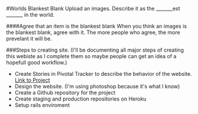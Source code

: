 #Worlds Blankest Blank
Upload an images. Describe it as the _______est _______ in the world.

####Agree that an item is the blankest blank
When you think an images is the blankest blank, agree with it. The more people who agree, the more prevelant it will be.


###Steps to creating site.
(I'll be documenting all major steps of creating this webiste as I complete them so maybe people can get an idea of a hopefull good workflow.)

- Create Stories in Pivotal Tracker to describe the behavior of the website. [Link to Project](https://www.pivotaltracker.com/projects/406361/stories)
- Design the website. (I'm using photoshop because it's what I know)
- Create a Github repository for the project
- Create staging and production repositories on Heroku
- Setup rails enviroment

